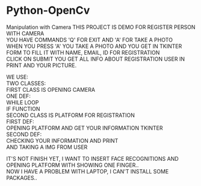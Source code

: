 # Python-OpenCv
Manipulation with Camera
THIS PROJECT IS DEMO FOR REGISTER PERSON WITH CAMERA</br>
YOU HAVE COMMANDS 'Q' FOR EXIT AND 'A' FOR TAKE A PHOTO</br>
WHEN YOU PRESS 'A' YOU TAKE A PHOTO AND YOU GET IN TKINTER FORM TO FILL IT WITH NAME, EMAIL, ID FOR REGISTRATION</br>
CLICK ON SUBMIT YOU GET ALL INFO ABOUT REGISTRATION USER IN PRINT AND YOUR PICTURE.

WE USE:</br>
TWO CLASSES:</br>
  FIRST CLASS IS OPENING CAMERA</br> 
      ONE DEF:</br>
        WHILE LOOP </br>
        IF FUNCTION</br>
  SECOND CLASS IS PLATFORM FOR REGISTRATION</br>
      FIRST DEF:</br>
        OPENING PLATFORM AND GET YOUR INFORMATION TKINTER</br>
      SECOND DEF:</br>
        CHECKING YOUR INFORMATION AND PRINT</br>
        AND TAKING A IMG FROM USER </br>

IT'S NOT FINISH YET, I WANT TO INSERT FACE RECOGNITIONS AND OPENING PLATFORM WITH SHOWING ONE FINGER..</br>
NOW I HAVE A PROBLEM WITH LAPTOP, I CAN'T INSTALL SOME PACKAGES..
